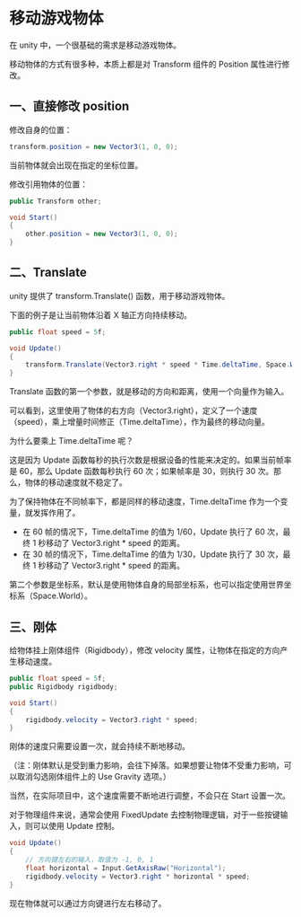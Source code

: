 # 移动游戏物体

在 unity 中，一个很基础的需求是移动游戏物体。

移动物体的方式有很多种，本质上都是对 Transform 组件的 Position 属性进行修改。

## 一、直接修改 position

修改自身的位置：

```csharp
transform.position = new Vector3(1, 0, 0);
```

当前物体就会出现在指定的坐标位置。

修改引用物体的位置：

```csharp
public Transform other;

void Start()
{
    other.position = new Vector3(1, 0, 0);
}
```



## 二、Translate

unity 提供了 transform.Translate() 函数，用于移动游戏物体。

下面的例子是让当前物体沿着 X 轴正方向持续移动。

```csharp
public float speed = 5f;

void Update()
{
    transform.Translate(Vector3.right * speed * Time.deltaTime, Space.World);
}
```

Translate 函数的第一个参数，就是移动的方向和距离，使用一个向量作为输入。

可以看到，这里使用了物体的右方向（Vector3.right），定义了一个速度（speed），乘上增量时间修正（Time.deltaTime），作为最终的移动向量。

为什么要乘上 Time.deltaTime 呢？

这是因为 Update 函数每秒的执行次数是根据设备的性能来决定的。如果当前帧率是 60，那么 Update 函数每秒执行 60 次；如果帧率是 30，则执行 30 次。那么，物体的移动速度就不稳定了。

为了保持物体在不同帧率下，都是同样的移动速度，Time.deltaTime 作为一个变量，就发挥作用了。

- 在 60 帧的情况下，Time.deltaTime 的值为 1/60，Update 执行了 60 次，最终 1 秒移动了 Vector3.right * speed 的距离。
- 在 30 帧的情况下，Time.deltaTime 的值为 1/30，Update 执行了 30 次，最终 1 秒移动了 Vector3.right * speed 的距离。

第二个参数是坐标系，默认是使用物体自身的局部坐标系，也可以指定使用世界坐标系（Space.World）。



## 三、刚体

给物体挂上刚体组件（Rigidbody），修改 velocity 属性，让物体在指定的方向产生移动速度。

```csharp
public float speed = 5f;
public Rigidbody rigidbody;

void Start()
{
    rigidbody.velocity = Vector3.right * speed;
}
```

刚体的速度只需要设置一次，就会持续不断地移动。

（注：刚体默认是受到重力影响，会往下掉落。如果想要让物体不受重力影响，可以取消勾选刚体组件上的 Use Gravity 选项。）

当然，在实际项目中，这个速度需要不断地进行调整，不会只在 Start 设置一次。

对于物理组件来说，通常会使用 FixedUpdate 去控制物理逻辑，对于一些按键输入，则可以使用 Update 控制。

```csharp
void Update()
{
    // 方向键左右的输入，取值为 -1, 0, 1
    float horizontal = Input.GetAxisRaw("Horizontal");
    rigidbody.velocity = Vector3.right * horizontal * speed;
}
```

现在物体就可以通过方向键进行左右移动了。